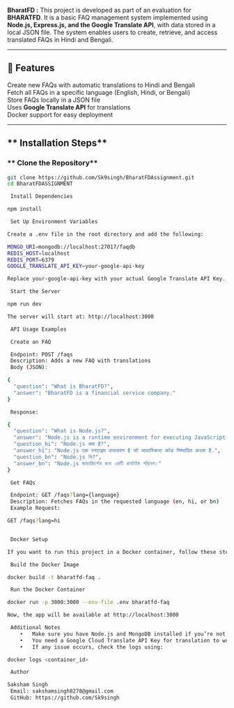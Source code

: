 **BharatFD :**
This project is developed as part of an evaluation for **BHARATFD**. It is a basic FAQ management system implemented using **Node.js, Express.js, and the Google Translate API**, with data stored in a local JSON file. The system enables users to create, retrieve, and access translated FAQs in Hindi and Bengali.  

---

## **📌 Features**  
 Create new FAQs with automatic translations to Hindi and Bengali  
 Fetch all FAQs in a specific language (English, Hindi, or Bengali)  
 Store FAQs locally in a JSON file  
 Uses **Google Translate API** for translations  
 Docker support for easy deployment  

---

## ** Installation Steps**  

### ** Clone the Repository**  
```bash
git clone https://github.com/Sk9singh/BharatFDAssignment.git
cd BharatFDASSIGNMENT

 Install Dependencies

npm install

 Set Up Environment Variables

Create a .env file in the root directory and add the following:

MONGO_URI=mongodb://localhost:27017/faqdb
REDIS_HOST=localhost
REDIS_PORT=6379
GOOGLE_TRANSLATE_API_KEY=your-google-api-key

Replace your-google-api-key with your actual Google Translate API Key.

 Start the Server

npm run dev

The server will start at: http://localhost:3000

 API Usage Examples

 Create an FAQ

 Endpoint: POST /faqs
 Description: Adds a new FAQ with translations
 Body (JSON):

{
  "question": "What is BharatFD?",
  "answer": "BharatFD is a financial service company."
}

 Response:

{
  "question": "What is Node.js?",
  "answer": "Node.js is a runtime environment for executing JavaScript code.",
  "question_hi": "Node.js क्या है?",
  "answer_hi": "Node.js एक रनटाइम वातावरण है जो जावास्क्रिप्ट कोड निष्पादित करता है.",
  "question_bn": "Node.js কি?",
  "answer_bn": "Node.js জাভাস্ক্রিপ্টের জন্য একটি রানটাইম পরিবেশ।"
}

 Get FAQs

 Endpoint: GET /faqs?lang={language}
 Description: Fetches FAQs in the requested language (en, hi, or bn)
 Example Request:

GET /faqs?lang=hi


 Docker Setup

If you want to run this project in a Docker container, follow these steps:

 Build the Docker Image

docker build -t bharatfd-faq .

 Run the Docker Container

docker run -p 3000:3000 --env-file .env bharatfd-faq

Now, the app will be available at http://localhost:3000 

 Additional Notes
	•	Make sure you have Node.js and MongoDB installed if you’re not using Docker.
	•	You need a Google Cloud Translate API Key for translation to work.
	•	If any issue occurs, check the logs using:

docker logs <container_id>

 Author

Saksham Singh
 Email: sakshamsingh8278@gmail.com
 GitHub: https://github.com/Sk9singh

